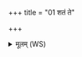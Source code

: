 +++
title = "01 शतं ते"

+++
<details><summary>मूलम् (WS)</summary>

शतं ते ऽयुतं हायनान् द्वे युगे त्रीणि चत्वारि सन्तु ।  
इन्द्राग्नी विश्वे देवा अनुमन्यन्तामहृणीयमानाः ॥ १ ॥
</details>